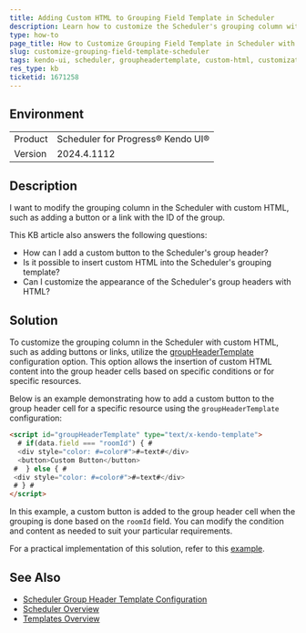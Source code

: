 ```yaml
---
title: Adding Custom HTML to Grouping Field Template in Scheduler
description: Learn how to customize the Scheduler's grouping column with custom HTML, such as adding buttons or links, using the groupHeaderTemplate configuration.
type: how-to
page_title: How to Customize Grouping Field Template in Scheduler with Custom HTML
slug: customize-grouping-field-template-scheduler
tags: kendo-ui, scheduler, groupheadertemplate, custom-html, customization
res_type: kb
ticketid: 1671258
---
```


## Environment

<table>
<tbody>
<tr>
<td>Product</td>
<td>Scheduler for Progress® Kendo UI®</td>
</tr>
<tr>
<td>Version</td>
<td>2024.4.1112</td>
</tr>
</tbody>
</table>

## Description

I want to modify the grouping column in the Scheduler with custom HTML, such as adding a button or a link with the ID of the group.

This KB article also answers the following questions:
- How can I add a custom button to the Scheduler's group header?
- Is it possible to insert custom HTML into the Scheduler's grouping template?
- Can I customize the appearance of the Scheduler's group headers with HTML?

## Solution

To customize the grouping column in the Scheduler with custom HTML, such as adding buttons or links, utilize the [groupHeaderTemplate](https://docs.telerik.com/kendo-ui/api/javascript/ui/scheduler/configuration/group#groupheadertemplate) configuration option. This option allows the insertion of custom HTML content into the group header cells based on specific conditions or for specific resources.

Below is an example demonstrating how to add a custom button to the group header cell for a specific resource using the `groupHeaderTemplate` configuration:

```html
<script id="groupHeaderTemplate" type="text/x-kendo-template">
  # if(data.field === "roomId") { #
  <div style="color: #=color#">#=text#</div>
  <button>Custom Button</button>
 #  } else { #
 <div style="color: #=color#">#=text#</div>
 # } #
</script>
```

In this example, a custom button is added to the group header cell when the grouping is done based on the `roomId` field. You can modify the condition and content as needed to suit your particular requirements.

For a practical implementation of this solution, refer to this [example](https://dojo.telerik.com/MsoTFBhM/3).

## See Also

- [Scheduler Group Header Template Configuration](https://docs.telerik.com/kendo-ui/api/javascript/ui/scheduler/configuration/group#groupheadertemplate)
- [Scheduler Overview](https://docs.telerik.com/kendo-ui/controls/scheduling/scheduler/overview)
- [Templates Overview](https://docs.telerik.com/kendo-ui/framework/templates/overview)
